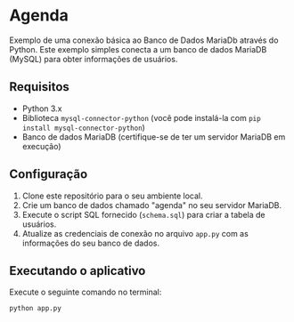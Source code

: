 # Agenda

Exemplo de uma conexão básica ao Banco de Dados MariaDb através do Python. Este exemplo simples conecta a um banco de dados MariaDB (MySQL) para obter informações de usuários.

## Requisitos

- Python 3.x
- Biblioteca `mysql-connector-python` (você pode instalá-la com `pip install mysql-connector-python`)
- Banco de dados MariaDB (certifique-se de ter um servidor MariaDB em execução)

## Configuração

1. Clone este repositório para o seu ambiente local.
2. Crie um banco de dados chamado "agenda" no seu servidor MariaDB.
3. Execute o script SQL fornecido (`schema.sql`) para criar a tabela de usuários.
4. Atualize as credenciais de conexão no arquivo `app.py` com as informações do seu banco de dados.

## Executando o aplicativo

Execute o seguinte comando no terminal:

```bash
python app.py

